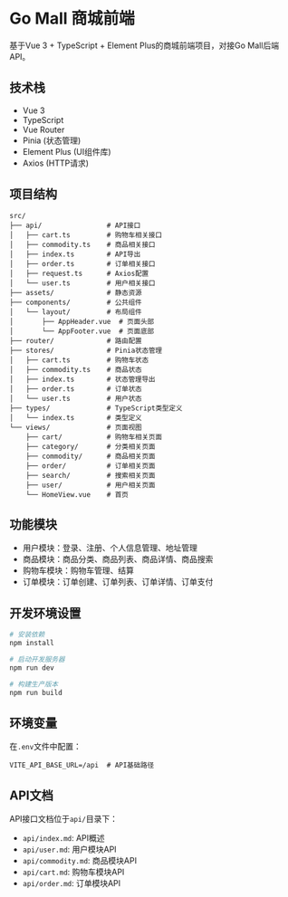 # Go Mall 商城前端

基于Vue 3 + TypeScript + Element Plus的商城前端项目，对接Go Mall后端API。

## 技术栈

- Vue 3
- TypeScript
- Vue Router
- Pinia (状态管理)
- Element Plus (UI组件库)
- Axios (HTTP请求)

## 项目结构

```plain text
src/
├── api/                # API接口
│   ├── cart.ts         # 购物车相关接口
│   ├── commodity.ts    # 商品相关接口
│   ├── index.ts        # API导出
│   ├── order.ts        # 订单相关接口
│   ├── request.ts      # Axios配置
│   └── user.ts         # 用户相关接口
├── assets/             # 静态资源
├── components/         # 公共组件
│   └── layout/         # 布局组件
│       ├── AppHeader.vue  # 页面头部
│       └── AppFooter.vue  # 页面底部
├── router/             # 路由配置
├── stores/             # Pinia状态管理
│   ├── cart.ts         # 购物车状态
│   ├── commodity.ts    # 商品状态
│   ├── index.ts        # 状态管理导出
│   ├── order.ts        # 订单状态
│   └── user.ts         # 用户状态
├── types/              # TypeScript类型定义
│   └── index.ts        # 类型定义
└── views/              # 页面视图
    ├── cart/           # 购物车相关页面
    ├── category/       # 分类相关页面
    ├── commodity/      # 商品相关页面
    ├── order/          # 订单相关页面
    ├── search/         # 搜索相关页面
    ├── user/           # 用户相关页面
    └── HomeView.vue    # 首页
```

## 功能模块

- 用户模块：登录、注册、个人信息管理、地址管理
- 商品模块：商品分类、商品列表、商品详情、商品搜索
- 购物车模块：购物车管理、结算
- 订单模块：订单创建、订单列表、订单详情、订单支付

## 开发环境设置

```bash
# 安装依赖
npm install

# 启动开发服务器
npm run dev

# 构建生产版本
npm run build
```

## 环境变量

在`.env`文件中配置：

```plain text
VITE_API_BASE_URL=/api  # API基础路径
```

## API文档

API接口文档位于`api/`目录下：

- `api/index.md`: API概述
- `api/user.md`: 用户模块API
- `api/commodity.md`: 商品模块API
- `api/cart.md`: 购物车模块API
- `api/order.md`: 订单模块API
